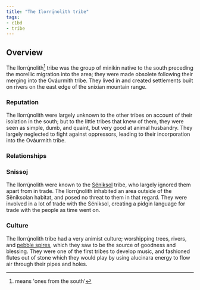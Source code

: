 ```yaml
---
title: "The Ilorrų́nolith tribe"
tags:
- c1bd
- tribe
---
```

## Overview
The Ilorrų́nolith[^1] tribe was the group of minikin native to the south preceding the morellic migration into the area; they were made obsolete following their merging into the Ováurmith tribe. They lived in and created settlements built on rivers on the east edge of the snixian mountain range.

### Reputation
The Ilorrų́nolith were largely unknown to the other tribes on account of their isolation in the south; but to the little tribes that knew of them, they were seen as simple, dumb, and quaint, but very good at animal husbandry. They largely neglected to fight against oppressors, leading to their incorporation into the Ováurmith tribe.

### Relationships
### Snissoj
The Ilorrų́nolith were known to the [Sëniksol](lore/c1BD/sëniksol-tribe.md) tribe, who largely ignored them apart from in trade. The Ilorrų́nolith inhabited an area outside of the Sëniksolan habitat, and posed no threat to them in that regard. They were involved in a lot of trade with the Sëniksol, creating a pidgin language for trade with the people as time went on.

### Culture
The Ilorrų́nolith tribe had a very animist culture; worshipping trees, rivers, and [pebble spires](phenomena/pebble-spires.md), which they saw to be the source of goodness and blessing. They were one of the first tribes to develop music, and fashioned flutes out of stone which they would play by using alucinara energy to flow air through their pipes and holes.

[^1]: means 'ones from the south'